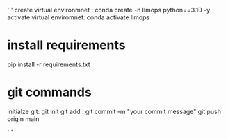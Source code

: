 '''
create virtual environmnet : conda create -n llmops python==3.10 -y
activate virtual enviromnet: conda activate llmops

# install requirements
pip install -r requirements.txt

# git commands
initialze git: git init
git add .
git commit -m "your commit message"
git push origin main





'''